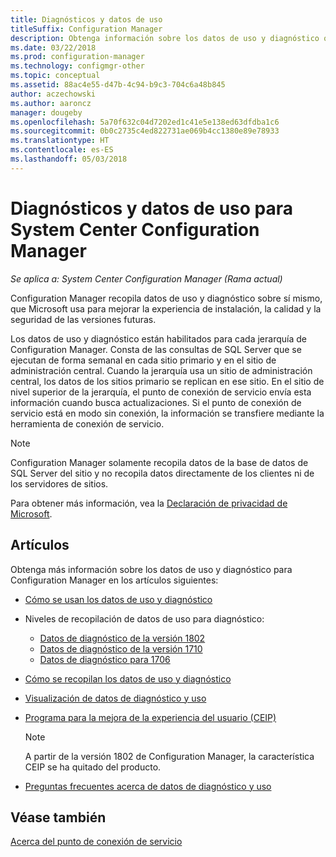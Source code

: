 ```yaml
---
title: Diagnósticos y datos de uso
titleSuffix: Configuration Manager
description: Obtenga información sobre los datos de uso y diagnóstico que System Center Configuration Manager recopila sobre sí mismo.
ms.date: 03/22/2018
ms.prod: configuration-manager
ms.technology: configmgr-other
ms.topic: conceptual
ms.assetid: 88ac4e55-d47b-4c94-b9c3-704c6a48b845
author: aczechowski
ms.author: aaroncz
manager: dougeby
ms.openlocfilehash: 5a70f632c04d7202ed1c41e5e138ed63dfdba1c6
ms.sourcegitcommit: 0b0c2735c4ed822731ae069b4cc1380e89e78933
ms.translationtype: HT
ms.contentlocale: es-ES
ms.lasthandoff: 05/03/2018
---
```

# <a name="diagnostics-and-usage-data-for-system-center-configuration-manager"></a>Diagnósticos y datos de uso para System Center Configuration Manager

*Se aplica a: System Center Configuration Manager (Rama actual)*

Configuration Manager recopila datos de uso y diagnóstico sobre sí mismo, que Microsoft usa para mejorar la experiencia de instalación, la calidad y la seguridad de las versiones futuras.  

 Los datos de uso y diagnóstico están habilitados para cada jerarquía de Configuration Manager. Consta de las consultas de SQL Server que se ejecutan de forma semanal en cada sitio primario y en el sitio de administración central. Cuando la jerarquía usa un sitio de administración central, los datos de los sitios primario se replican en ese sitio. En el sitio de nivel superior de la jerarquía, el punto de conexión de servicio envía esta información cuando busca actualizaciones. Si el punto de conexión de servicio está en modo sin conexión, la información se transfiere mediante la herramienta de conexión de servicio.  

> [!NOTE]  
>  Configuration Manager solamente recopila datos de la base de datos de SQL Server del sitio y no recopila datos directamente de los clientes ni de los servidores de sitios.  

 Para obtener más información, vea la [Declaración de privacidad de Microsoft](https://go.microsoft.com/fwlink/?LinkID=626527).  

## <a name="articles"></a>Artículos
 Obtenga más información sobre los datos de uso y diagnóstico para Configuration Manager en los artículos siguientes:  

-   [Cómo se usan los datos de uso y diagnóstico](../../../core/plan-design/diagnostics/how-diagnostics-and-usage-data-is-used.md)  

-   Niveles de recopilación de datos de uso para diagnóstico:
    - [Datos de diagnóstico de la versión 1802](/sccm/core/plan-design/diagnostics/levels-of-diagnostic-usage-data-collection-1802)  
    - [Datos de diagnóstico de la versión 1710](/sccm/core/plan-design/diagnostics/levels-of-diagnostic-usage-data-collection-1710)  
    - [Datos de diagnóstico para 1706](/sccm/core/plan-design/diagnostics/levels-of-diagnostic-usage-data-collection-1706)    

<!--
    - [Diagnostic data for 1702](/sccm/core/plan-design/diagnostics/levels-of-diagnostic-usage-data-collection-1702)      
    - [Diagnostic data for 1610](/sccm/core/plan-design/diagnostics/levels-of-diagnostic-usage-data-collection-1610)  
    - [Diagnostic data for  1606](/sccm/core/plan-design/diagnostics/levels-of-diagnostic-usage-data-collection-1606)    
    - [Diagnostic data for 1602](/sccm/core/plan-design/diagnostics/levels-of-diagnostic-usage-data-collection-1602)
    - [Diagnostic data for  1511](/sccm/core/plan-design/diagnostics/levels-of-diagnostic-usage-data-collection-1511)
-->

-   [Cómo se recopilan los datos de uso y diagnóstico](../../../core/plan-design/diagnostics/how-diagnostics-and-usage-data-is-collected.md)  

-   [Visualización de datos de diagnóstico y uso](../../../core/plan-design/diagnostics/view-diagnostics-and-usage-data.md)  

-   [Programa para la mejora de la experiencia del usuario (CEIP)](../../../core/plan-design/diagnostics/customer-experience-improvement-program-ceip.md)  

     > [!Note]  
     > A partir de la versión 1802 de Configuration Manager, la característica CEIP se ha quitado del producto.


-   [Preguntas frecuentes acerca de datos de diagnóstico y uso](../../../core/understand/frequently-asked-questions-about-diagnostics-and-usage-data.md)  

## <a name="see-also"></a>Véase también  
 [Acerca del punto de conexión de servicio](../../../core/servers/deploy/configure/about-the-service-connection-point.md)
